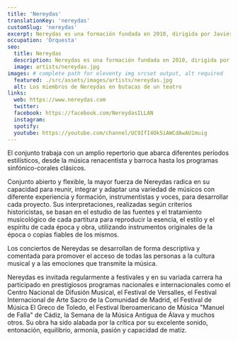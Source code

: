 ```yaml
---
title: 'Nereydas'
translationKey: 'nereydas'
customSlug: 'nereydas'
excerpt: Nereydas es una formación fundada en 2010, dirigida por Javier Ulises Illán, para investigar, interpretar y difundir el patrimonio musical.
occupation: 'Orquesta'
seo:
  title: Nereydas
  description: Nereydas es una formación fundada en 2010, dirigida por Javier Ulises Illán, para investigar, interpretar y difundir el patrimonio musical.
  image: artists/nereydas.jpg
images: # complete path for eleventy img srcset output, alt required
  featured: ./src/assets/images/artists/nereydas.jpg
  alt: Los miembros de Nereydas en butacas de un teatro
links:
  web: https://www.nereydas.com
  twitter:
  facebook: https://facebook.com/NereydasILLAN
  instagram:
  spotify:
  youtube: https://youtube.com/channel/UC9IfI4Ok5iAWCdAwAU1muig
---
```


El conjunto trabaja con un amplio repertorio que abarca diferentes períodos estilísticos, desde la música renacentista y barroca hasta los programas sinfónico-corales clásicos.

Conjunto abierto y flexible, la mayor fuerza de Nereydas radica en su capacidad para reunir, integrar y adaptar una variedad de músicos con diferente experiencia y formación, instrumentistas y voces, para desarrollar cada proyecto.
Sus interpretaciones, realizadas según criterios historicistas, se basan en el estudio de las fuentes y el tratamiento musicológico de cada partitura para reproducir la esencia, el estilo y el espíritu de cada época y obra, utilizando instrumentos originales de la época o copias fiables de los mismos.

Los conciertos de Nereydas se desarrollan de forma descriptiva y comentada para promover el acceso de todas las personas a la cultura musical y a las emociones que transmite la música.

Nereydas es invitada regularmente a festivales y en su variada carrera ha participado en prestigiosos programas nacionales e internacionales como el Centro Nacional de Difusión Musical, el Festival de Versalles, el Festival Internacional de Arte Sacro de la Comunidad de Madrid, el Festival de Música El Greco de Toledo, el Festival Iberoamericano de Música "Manuel de Falla" de Cádiz, la Semana de la Música Antigua de Álava y muchos otros. Su obra ha sido alabada por la crítica por su excelente sonido, entonación, equilibrio, armonía, pasión y capacidad de matiz.
